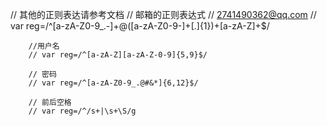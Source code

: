 // 其他的正则表达请参考文档
        // 邮箱的正则表达式
        // 2741490362@qq.com
        // var reg=/^[a-zA-Z0-9_.-]+@([a-zA-Z0-9-]+[.]{1})+[a-zA-Z]+$/

        //用户名 
        // var reg=/^[a-zA-Z][a-zA-Z-0-9]{5,9}$/

        // 密码
        // var reg=/^[a-zA-Z0-9_.@#&*]{6,12}$/

        // 前后空格
        // var reg=/^/s+|\s+\S/g